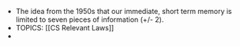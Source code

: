 - The idea from the 1950s that our immediate, short term memory is limited to seven pieces of information (+/- 2).
- TOPICS: [[CS Relevant Laws]]
-